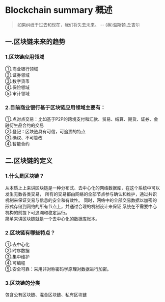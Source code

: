 
# Blockchain summary 概述
>如果纠缠于过去和现在，我们将失去未来。 -- (英)温斯顿.丘吉尔
## 一.区块链未来的趋势  
### 1.区块链应用领域  
①.商业银行领域  
②.证券领域  
③.数字货币  
④.保险领域  
⑤.审计领域  

### 2.目前商业银行基于区块链应用领域主要有：  
①.点对点交易：比如基于P2P的跨境支付和汇款、贸易、结算、期货、证券、金融衍生品合约的交易  
②.登记：区块链具有可信，可追溯的特点  
③.确权、不可篡改  
④.智能合约  
## 二.区块链的定义  
### 1.什么是区块链？  
   从本质上上来讲区块链是一种分布式、去中心化的网络数据库，在这个系统中可以发生无数各类交易，
   所有的交易都由网络的全部节点参与确认和维护，通过共识机制来保证交易与信息的安全和有效性。
   同时，网络中的全部交易数据以加密的形式存储到网络的所有节点上，并通过合理的机制设计来保证
   系统在不需要中心机构的前提下可追溯和稳定运行。  
   简单来讲区块链就是一个去中心化的数据库账本。
### 2.区块链有哪些特点？
①.去中心化  
②.时序数据  
③.集中维护  
④.可编程  
⑤.安全可靠：采用非对称密码学原理对数据进行加密。
### 3.区块链的分类
包含公有区块链、混合区块链、私有区块链

